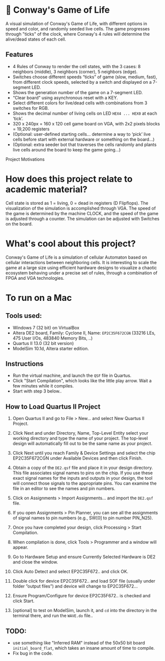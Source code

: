 
# 👾 Conway's Game of Life

A visual simulation of Conway's Game of Life, with different options in speed and color, and randomly seeded live cells. The game progresses through "ticks" of the clock, where Conway's 4 rules will determine the alive/dead states of each cell. 


## Features
- 4 Rules of Conway to render the cell states, with the 3 cases: 8 neighbors (middle), 3 neighbors (corner), 5 neighbors (edge).
- Switches choose different speeds “ticks” of game (slow, medium, fast), from different clock speeds, selected by a switch and displayed on a 7-segment LED.
- Shows the generation number of the game on a 7-segment LED.
- “Clear board” using asynchronous reset with a KEY.
- Select different colors for live/dead cells with combinations from 3 switches for RGB.
- Shows the decimal number of living cells on LED `HEX4 ... HEX0` at each ‘tick’.
- 320 x 240px = 160 x 120 cell game board on VGA, with 2x2 pixels blocks = 19,200 registers
- (Optional: user-defined starting cells… determine a way to ‘pick’ live cells before start with external hardware or something on the board…)
- (Optional: extra seeder bot that traverses the cells randomly and plants live cells around the board to keep the game going…)



Project Motivations

How does this project relate to academic material?
==================================================================
Cell state is stored as 1 = living, 0 = dead in registers (D Flipflops). The visualization of the simulation is accomplished through VGA. The speed of the game is determined by the machine CLOCK, and the speed of the game is adjusted through a counter. The simulation can be adjusted with Switches on the board.


What's cool about this project?
==================================================================
Conway's Game of Life is a simulation of cellular Automaton based on cellular interactions between neighboring cells. It is interesting to scale the game at a large size using efficient hardware designs to visualize a chaotic ecosystem behaving under a precise set of rules, through a combination of FPGA and VGA technologies.



# To run on a Mac

## Tools used:
- Windows 7 (32 bit) on VirtualBox
- Altera DE2 board, Family: Cyclone II, Name: `EP2C35F672CGN` (33216 LEs, 475 User I/Os, 483840 Memory Bits, ..)
- Quartus II 13.0 (32 bit version)
- ModelSim 10.1d, Altera starter edition.



## Instructions
- Run the virtual machine, and launch the `QSF` file in Quartus.
- Click "Start Compilation", which looks like the little play arrow. Wait a few minutes while it compiles.
- Start with step 3 below..


## How to Load Quartus II Project

1. Open Quartus II and go to File > New... and select New Quartus II Project.

2. Click Next and under Directory, Name, Top-Level Entity select your working directory and type the name of your project. The top-level design will automatically fill out to be the same name as your project.

3. Click Next until you reach Family & Device Settings and select the chip EP2C35F672CGN under Available Devices and then click Finish.

8. Obtain a copy of the `DE2.qsf` file and place it in your design directory. This file associates signal names to pins on the chip. If you use these exact signal names for the inputs and outputs in your design, the tool will connect those signals to the appropriate pins. You can examine the file in an editor to see the names and pin numbers.

9. Click on Assignments > Import Assignments... and import the `DE2.qsf` file.

10. If you open Assignments > Pin Planner, you can see all the assignments of signal names to pin numbers
    (e.g., SW[0] to pin number PIN_N25).

12. Once you have completed your design, click Processing > Start Compilation.

13. When compilation is done, click Tools > Programmer and a window will appear.

14. Go to Hardware Setup and ensure Currently Selected Hardware is DE2 and close the window.

15. Click Auto Detect and select EP2C35F672.. and click OK.

16. Double click <none> for device EP2C35F672.. and load SOF file (usually under folder ”output files”) and device will change to EP2C35F672...

17. Ensure Program/Configure for device EP2C35F672.. is checked and click Start.

18. [optional] to test on ModelSim, launch it, and `cd` into the directory in the terminal there, and run the `WAVE.do` file..




## TODO:
- use something like "Inferred RAM" instead of the 50x50 bit board `initial_board_flat`, which takes an insane amount of time to compile.
- Fix bug in the code.


